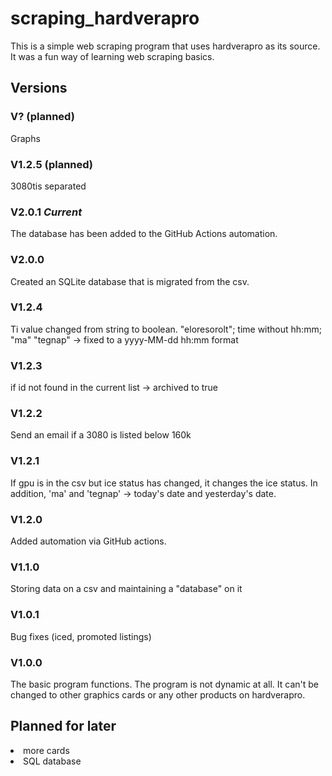 # scraping_hardverapro
This is a simple web scraping program that uses hardverapro as its source.
It was a fun way of learning web scraping basics.

## Versions

### V? (planned)
Graphs

### V1.2.5 (planned)
3080tis separated

### V2.0.1 *Current*
The database has been added to the GitHub Actions automation.

### V2.0.0
Created an SQLite database that is migrated from the csv.

### V1.2.4
Ti value changed from string to boolean.
"eloresorolt"; time without hh:mm; "ma" "tegnap" -> fixed to a yyyy-MM-dd hh:mm format

### V1.2.3 
if id not found in the current list -> archived to true

### V1.2.2
Send an email if a 3080 is listed below 160k

### V1.2.1
If gpu is in the csv but ice status has changed, it changes the ice status. In addition,
'ma' and 'tegnap' -> today's date and yesterday's date.

### V1.2.0
Added automation via GitHub actions.

### V1.1.0
Storing data on a csv and maintaining a "database" on it

### V1.0.1
Bug fixes (iced, promoted listings)

### V1.0.0
The basic program functions. The program is not dynamic at all. 
It can't be changed to other graphics cards or any other products on hardverapro.

## Planned for later
<li>more cards </li>
<li>SQL database</li>
